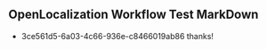 ## OpenLocalization Workflow Test MarkDown
* 3ce561d5-6a03-4c66-936e-c8466019ab86 thanks!

<!--HONumber=Jul16_HO3-->


